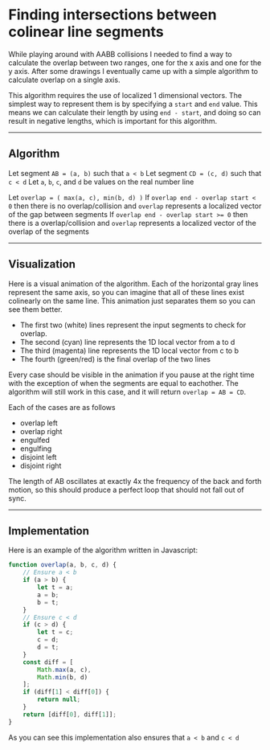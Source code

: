 # Finding intersections between colinear line segments

While playing around with AABB collisions I needed to find a way to calculate the overlap between two ranges, one for the x axis and one for the y axis. After some drawings I eventually came up with a simple algorithm to calculate overlap on a single axis.

This algorithm requires the use of localized 1 dimensional vectors. The simplest way to represent them is by specifying a `start` and `end` value. This means we can calculate their length by using `end - start`, and doing so can result in negative lengths, which is important for this algorithm.

<hr>

## Algorithm

Let segment `AB = (a, b)` such that `a < b`
Let segment `CD = (c, d)` such that `c < d`
Let `a`, `b`, `c`, and `d` be values on the real number line

Let `overlap = ( max(a, c), min(b, d) )`
If `overlap end - overlap start < 0` then there is no overlap/collision and `overlap` represents a localized vector of the gap between segments
If `overlap end - overlap start >= 0` then there is a overlap/collision and `overlap` represents a localized vector of the overlap of the segments

<hr>

## Visualization

Here is a visual animation of the algorithm. Each of the horizontal gray lines represent the same axis, so you can imagine that all of these lines exist colinearly on the same line. This animation just separates them so you can see them better.

- The first two (white) lines represent the input segments to check for overlap.
- The second (cyan) line represents the 1D local vector from a to d
- The third (magenta) line represents the 1D local vector from c to b
- The fourth (green/red) is the final overlap of the two lines

<script src="/scripts/canvas/2d.js"></script>
<canvas id="numberline"></canvas>
<script src="/scripts/canvas/collision/number-line.js"></script>

Every case should be visible in the animation if you pause at the right time with the exception of when the segments are equal to eachother. The algorithm will still work in this case, and it will return `overlap = AB = CD`.

Each of the cases are as follows
- overlap left
- overlap right
- engulfed
- engulfing
- disjoint left
- disjoint right

The length of AB oscillates at exactly 4x the frequency of the back and forth motion, so this should produce a perfect loop that should not fall out of sync.

<hr>

## Implementation

Here is an example of the algorithm written in Javascript:

``` javascript
function overlap(a, b, c, d) {
    // Ensure a < b
    if (a > b) {
        let t = a;
        a = b;
        b = t;
    }
    // Ensure c < d
    if (c > d) {
        let t = c;
        c = d;
        d = t;
    }
    const diff = [
        Math.max(a, c),
        Math.min(b, d)
    ];
    if (diff[1] < diff[0]) {
        return null;
    }
    return [diff[0], diff[1]];
}
```

As you can see this implementation also ensures that `a < b` and `c < d`